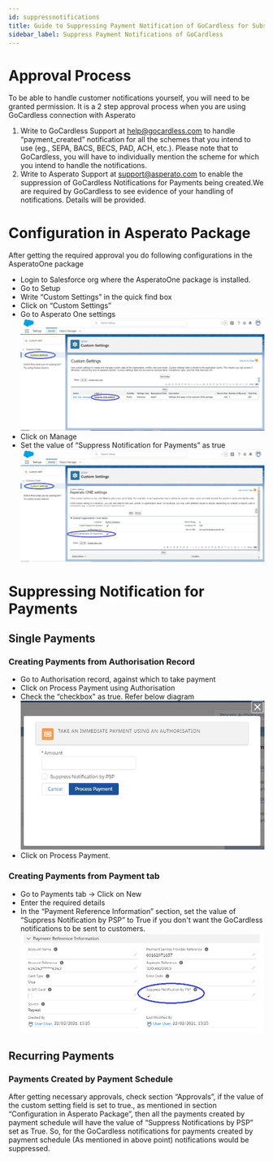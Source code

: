 ```yaml
---
id: suppressnotifications
title: Guide to Suppressing Payment Notification of GoCardless for Subscription Payments
sidebar_label: Suppress Payment Notifications of GoCardless
---
```


# Approval Process
To be able to handle customer notifications yourself, you will need to be granted permission. It is a 2 step approval process when you are using GoCardless connection with Asperato
1. Write to GoCardless Support at help@gocardless.com to handle “payment_created” notification for all the schemes that you intend to use (eg., SEPA, BACS, BECS, PAD, ACH, etc.). Please note that to GoCardless, you will have to individually mention the scheme for which you intend to handle the notifications.
2. Write to Asperato Support at support@asperato.com to enable the suppression of GoCardless Notifications for Payments being created.We are required by GoCardless to see evidence of your handling of notifications. Details will be provided.

# Configuration in Asperato Package
After getting the required approval you do following configurations in the AsperatoOne package
+ Login to Salesforce org where the AsperatoOne package is installed.
+ Go to Setup
+ Write “Custom Settings” in the quick find box
+ Click on “Custom Settings”
+ Go to Asperato One settings
![Aspertao One Settings - Custom Settings](../website/static/img/supress_payment_notification/AsperatoOneSettings.png)
+ Click on Manage
+ Set the value of “Suppress Notification for Payments” as true
![Suppress Notification field - Custom Settings](../website/static/img/supress_payment_notification/CustomSettings.png)

# Suppressing Notification for Payments
## Single Payments
### Creating Payments from Authorisation Record
+ Go to Authorisation record, against which to take payment
+ Click on Process Payment using Authorisation
+ Check the “checkbox" as true. Refer below diagram
![Checkbox on Process Payment screen](../website/static/img/supress_payment_notification/paymentscreen.PNG)
+ Click on Process Payment.

### Creating Payments from Payment tab
+ Go to Payments tab -> Click on New
+ Enter the required details
+ In the “Payment Reference Information” section, set the value of “Suppress Notification by PSP” to True if you don't want the GoCardless notifications to be sent to customers.
![Payment Page Layout](../website/static/img/supress_payment_notification/paymentpagelayoout.png)

## Recurring Payments
### Payments Created by Payment Schedule
After getting necessary approvals, check section “Approvals”, if the value of the custom setting field is set to true., as mentioned in section “Configuration in Asperato Package”, then all the payments created by payment schedule will have the value of “Suppress Notifications by PSP” set as True.
So, for the GoCardless notifications for payments created by payment schedule (As mentioned in above point) notifications would be suppressed.

